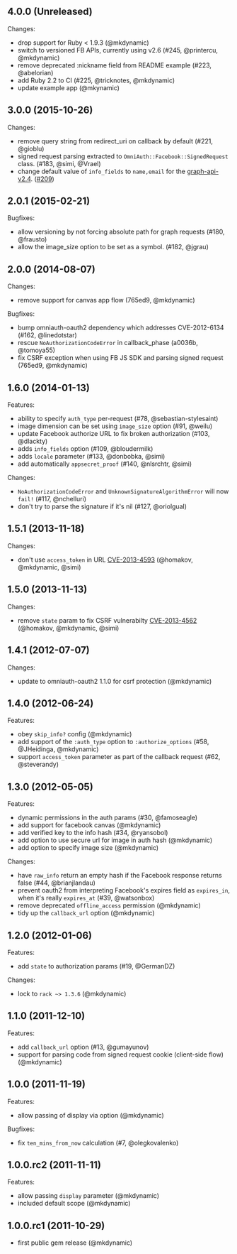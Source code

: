 ## 4.0.0 (Unreleased)

Changes:

  - drop support for Ruby < 1.9.3 (@mkdynamic)
  - switch to versioned FB APIs, currently using v2.6 (#245, @printercu, @mkdynamic)
  - remove deprecated :nickname field from README example (#223, @abelorian)
  - add Ruby 2.2 to CI (#225, @tricknotes, @mkdynamic)
  - update example app (@mkynamic)

## 3.0.0 (2015-10-26)

Changes:

  - remove query string from redirect_uri on callback by default (#221, @gioblu)
  - signed request parsing extracted to `OmniAuth::Facebook::SignedRequest` class. (#183, @simi, @Vrael)
  - change default value of `info_fields` to `name,email` for the [graph-api-v2.4](https://developers.facebook.com/blog/post/2015/07/08/graph-api-v2.4/). ([#209](https://github.com/mkdynamic/omniauth-facebook/pull/209))

## 2.0.1 (2015-02-21)

Bugfixes:

  - allow versioning by not forcing absolute path for graph requests (#180, @frausto)
  - allow the image_size option to be set as a symbol. (#182, @jgrau)

## 2.0.0 (2014-08-07)

Changes:

  - remove support for canvas app flow (765ed9, @mkdynamic)

Bugfixes:

  - bump omniauth-oauth2 dependency which addresses CVE-2012-6134 (#162, @linedotstar)
  - rescue `NoAuthorizationCodeError` in callback_phase (a0036b, @tomoya55)
  - fix CSRF exception when using FB JS SDK and parsing signed request (765ed9, @mkdynamic)

## 1.6.0 (2014-01-13)

Features:

  - ability to specify `auth_type` per-request (#78, @sebastian-stylesaint)
  - image dimension can be set using `image_size` option (#91, @weilu)
  - update Facebook authorize URL to fix broken authorization (#103, @dlackty)
  - adds `info_fields` option (#109, @bloudermilk)
  - adds `locale` parameter (#133, @donbobka, @simi)
  - add automatically `appsecret_proof` (#140, @nlsrchtr, @simi)

Changes:

  - `NoAuthorizationCodeError` and `UnknownSignatureAlgorithmError` will now `fail!` (#117, @nchelluri)
  -  don't try to parse the signature if it's nil (#127, @oriolgual)

## 1.5.1 (2013-11-18)

Changes:

  - don't use `access_token` in URL [CVE-2013-4593](https://github.com/mkdynamic/omniauth-facebook/wiki/Access-token-vulnerability:-CVE-2013-4593) (@homakov, @mkdynamic, @simi)

## 1.5.0 (2013-11-13)

Changes:

  - remove `state` param to fix CSRF vulnerabilty [CVE-2013-4562](https://github.com/mkdynamic/omniauth-facebook/wiki/CSRF-vulnerability:-CVE-2013-4562) (@homakov, @mkdynamic, @simi)

## 1.4.1 (2012-07-07)

Changes:

  - update to omniauth-oauth2 1.1.0 for csrf protection (@mkdynamic)

## 1.4.0 (2012-06-24)

Features:

  - obey `skip_info?` config (@mkdynamic)
  - add support of the `:auth_type` option to `:authorize_options` (#58, @JHeidinga, @mkdynamic)
  - support `access_token` parameter as part of the callback request (#62, @steverandy)

## 1.3.0 (2012-05-05)

Features:

  - dynamic permissions in the auth params (#30, @famoseagle)
  - add support for facebook canvas (@mkdynamic)
  - add verified key to the info hash (#34, @ryansobol)
  - add option to use secure url for image in auth hash (@mkdynamic)
  - add option to specify image size (@mkdynamic)

Changes:

  - have `raw_info` return an empty hash if the Facebook response returns false (#44, @brianjlandau)
  - prevent oauth2 from interpreting Facebook's expires field as `expires_in`, when it's really `expires_at` (#39, @watsonbox)
  - remove deprecated `offline_access` permission (@mkdynamic)
  - tidy up the `callback_url` option (@mkdynamic)

## 1.2.0 (2012-01-06)

Features:

  - add `state` to authorization params (#19, @GermanDZ)

Changes:

  - lock to `rack ~> 1.3.6` (@mkdynamic)

## 1.1.0 (2011-12-10)

Features:

  - add `callback_url` option (#13, @gumayunov)
  - support for parsing code from signed request cookie (client-side flow) (@mkdynamic)

## 1.0.0 (2011-11-19)

Features:

  - allow passing of display via option (@mkdynamic)

Bugfixes:

  - fix `ten_mins_from_now` calculation (#7, @olegkovalenko)

## 1.0.0.rc2 (2011-11-11)

Features:

  - allow passing `display` parameter (@mkdynamic)
  - included default scope (@mkdynamic)

## 1.0.0.rc1 (2011-10-29)

  - first public gem release (@mkdynamic)
